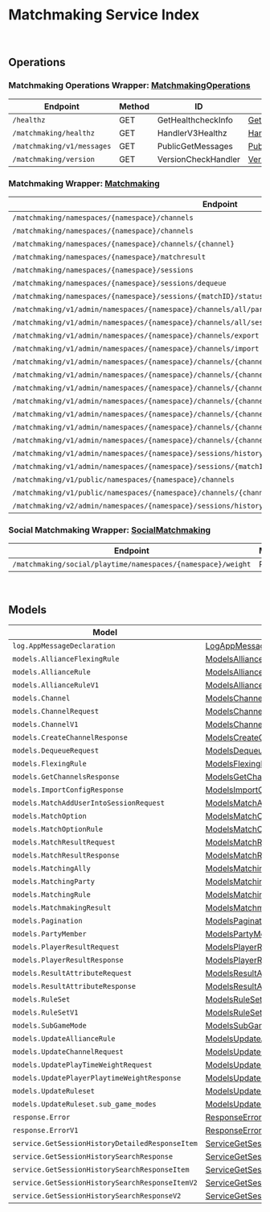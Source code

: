 # Matchmaking Service Index

&nbsp;  

## Operations

### Matchmaking Operations Wrapper:  [MatchmakingOperations](../AccelByte.Sdk/Api/Matchmaking/Wrapper/MatchmakingOperations.cs)
| Endpoint | Method | ID | Class |
|---|---|---|---|
| `/healthz` | GET | GetHealthcheckInfo | [GetHealthcheckInfo](../AccelByte.Sdk/Api/Matchmaking/Operation/MatchmakingOperations/GetHealthcheckInfo.cs) |
| `/matchmaking/healthz` | GET | HandlerV3Healthz | [HandlerV3Healthz](../AccelByte.Sdk/Api/Matchmaking/Operation/MatchmakingOperations/HandlerV3Healthz.cs) |
| `/matchmaking/v1/messages` | GET | PublicGetMessages | [PublicGetMessages](../AccelByte.Sdk/Api/Matchmaking/Operation/MatchmakingOperations/PublicGetMessages.cs) |
| `/matchmaking/version` | GET | VersionCheckHandler | [VersionCheckHandler](../AccelByte.Sdk/Api/Matchmaking/Operation/MatchmakingOperations/VersionCheckHandler.cs) |

### Matchmaking Wrapper:  [Matchmaking](../AccelByte.Sdk/Api/Matchmaking/Wrapper/Matchmaking.cs)
| Endpoint | Method | ID | Class |
|---|---|---|---|
| `/matchmaking/namespaces/{namespace}/channels` | GET | GetAllChannelsHandler | [GetAllChannelsHandler](../AccelByte.Sdk/Api/Matchmaking/Operation/Matchmaking/GetAllChannelsHandler.cs) |
| `/matchmaking/namespaces/{namespace}/channels` | POST | CreateChannelHandler | [CreateChannelHandler](../AccelByte.Sdk/Api/Matchmaking/Operation/Matchmaking/CreateChannelHandler.cs) |
| `/matchmaking/namespaces/{namespace}/channels/{channel}` | DELETE | DeleteChannelHandler | [DeleteChannelHandler](../AccelByte.Sdk/Api/Matchmaking/Operation/Matchmaking/DeleteChannelHandler.cs) |
| `/matchmaking/namespaces/{namespace}/matchresult` | POST | StoreMatchResults | [StoreMatchResults](../AccelByte.Sdk/Api/Matchmaking/Operation/Matchmaking/StoreMatchResults.cs) |
| `/matchmaking/namespaces/{namespace}/sessions` | POST | QueueSessionHandler | [QueueSessionHandler](../AccelByte.Sdk/Api/Matchmaking/Operation/Matchmaking/QueueSessionHandler.cs) |
| `/matchmaking/namespaces/{namespace}/sessions/dequeue` | POST | DequeueSessionHandler | [DequeueSessionHandler](../AccelByte.Sdk/Api/Matchmaking/Operation/Matchmaking/DequeueSessionHandler.cs) |
| `/matchmaking/namespaces/{namespace}/sessions/{matchID}/status` | GET | QuerySessionHandler | [QuerySessionHandler](../AccelByte.Sdk/Api/Matchmaking/Operation/Matchmaking/QuerySessionHandler.cs) |
| `/matchmaking/v1/admin/namespaces/{namespace}/channels/all/parties` | GET | GetAllPartyInAllChannel | [GetAllPartyInAllChannel](../AccelByte.Sdk/Api/Matchmaking/Operation/Matchmaking/GetAllPartyInAllChannel.cs) |
| `/matchmaking/v1/admin/namespaces/{namespace}/channels/all/sessions/bulk` | GET | BulkGetSessions | [BulkGetSessions](../AccelByte.Sdk/Api/Matchmaking/Operation/Matchmaking/BulkGetSessions.cs) |
| `/matchmaking/v1/admin/namespaces/{namespace}/channels/export` | GET | ExportChannels | [ExportChannels](../AccelByte.Sdk/Api/Matchmaking/Operation/Matchmaking/ExportChannels.cs) |
| `/matchmaking/v1/admin/namespaces/{namespace}/channels/import` | POST | ImportChannels | [ImportChannels](../AccelByte.Sdk/Api/Matchmaking/Operation/Matchmaking/ImportChannels.cs) |
| `/matchmaking/v1/admin/namespaces/{namespace}/channels/{channelName}` | GET | GetSingleMatchmakingChannel | [GetSingleMatchmakingChannel](../AccelByte.Sdk/Api/Matchmaking/Operation/Matchmaking/GetSingleMatchmakingChannel.cs) |
| `/matchmaking/v1/admin/namespaces/{namespace}/channels/{channelName}` | PATCH | UpdateMatchmakingChannel | [UpdateMatchmakingChannel](../AccelByte.Sdk/Api/Matchmaking/Operation/Matchmaking/UpdateMatchmakingChannel.cs) |
| `/matchmaking/v1/admin/namespaces/{namespace}/channels/{channelName}/parties` | GET | GetAllPartyInChannel | [GetAllPartyInChannel](../AccelByte.Sdk/Api/Matchmaking/Operation/Matchmaking/GetAllPartyInChannel.cs) |
| `/matchmaking/v1/admin/namespaces/{namespace}/channels/{channelName}/sessions` | GET | GetAllSessionsInChannel | [GetAllSessionsInChannel](../AccelByte.Sdk/Api/Matchmaking/Operation/Matchmaking/GetAllSessionsInChannel.cs) |
| `/matchmaking/v1/admin/namespaces/{namespace}/channels/{channelName}/sessions/{matchID}` | POST | AddUserIntoSessionInChannel | [AddUserIntoSessionInChannel](../AccelByte.Sdk/Api/Matchmaking/Operation/Matchmaking/AddUserIntoSessionInChannel.cs) |
| `/matchmaking/v1/admin/namespaces/{namespace}/channels/{channelName}/sessions/{matchID}` | DELETE | DeleteSessionInChannel | [DeleteSessionInChannel](../AccelByte.Sdk/Api/Matchmaking/Operation/Matchmaking/DeleteSessionInChannel.cs) |
| `/matchmaking/v1/admin/namespaces/{namespace}/channels/{channelName}/sessions/{matchID}/users/{userID}` | DELETE | DeleteUserFromSessionInChannel | [DeleteUserFromSessionInChannel](../AccelByte.Sdk/Api/Matchmaking/Operation/Matchmaking/DeleteUserFromSessionInChannel.cs) |
| `/matchmaking/v1/admin/namespaces/{namespace}/sessions/history/search` | GET | SearchSessions | [SearchSessions](../AccelByte.Sdk/Api/Matchmaking/Operation/Matchmaking/SearchSessions.cs) |
| `/matchmaking/v1/admin/namespaces/{namespace}/sessions/{matchID}/history/detailed` | GET | GetSessionHistoryDetailed | [GetSessionHistoryDetailed](../AccelByte.Sdk/Api/Matchmaking/Operation/Matchmaking/GetSessionHistoryDetailed.cs) |
| `/matchmaking/v1/public/namespaces/{namespace}/channels` | GET | PublicGetAllMatchmakingChannel | [PublicGetAllMatchmakingChannel](../AccelByte.Sdk/Api/Matchmaking/Operation/Matchmaking/PublicGetAllMatchmakingChannel.cs) |
| `/matchmaking/v1/public/namespaces/{namespace}/channels/{channelName}` | GET | PublicGetSingleMatchmakingChannel | [PublicGetSingleMatchmakingChannel](../AccelByte.Sdk/Api/Matchmaking/Operation/Matchmaking/PublicGetSingleMatchmakingChannel.cs) |
| `/matchmaking/v2/admin/namespaces/{namespace}/sessions/history/search` | GET | SearchSessionsV2 | [SearchSessionsV2](../AccelByte.Sdk/Api/Matchmaking/Operation/Matchmaking/SearchSessionsV2.cs) |

### Social Matchmaking Wrapper:  [SocialMatchmaking](../AccelByte.Sdk/Api/Matchmaking/Wrapper/SocialMatchmaking.cs)
| Endpoint | Method | ID | Class |
|---|---|---|---|
| `/matchmaking/social/playtime/namespaces/{namespace}/weight` | PATCH | UpdatePlayTimeWeight | [UpdatePlayTimeWeight](../AccelByte.Sdk/Api/Matchmaking/Operation/SocialMatchmaking/UpdatePlayTimeWeight.cs) |


&nbsp;  

## Models

| Model | Class |
|---|---|
| `log.AppMessageDeclaration` | [LogAppMessageDeclaration](../AccelByte.Sdk/Api/Matchmaking/Model/LogAppMessageDeclaration.cs) |
| `models.AllianceFlexingRule` | [ModelsAllianceFlexingRule](../AccelByte.Sdk/Api/Matchmaking/Model/ModelsAllianceFlexingRule.cs) |
| `models.AllianceRule` | [ModelsAllianceRule](../AccelByte.Sdk/Api/Matchmaking/Model/ModelsAllianceRule.cs) |
| `models.AllianceRuleV1` | [ModelsAllianceRuleV1](../AccelByte.Sdk/Api/Matchmaking/Model/ModelsAllianceRuleV1.cs) |
| `models.Channel` | [ModelsChannel](../AccelByte.Sdk/Api/Matchmaking/Model/ModelsChannel.cs) |
| `models.ChannelRequest` | [ModelsChannelRequest](../AccelByte.Sdk/Api/Matchmaking/Model/ModelsChannelRequest.cs) |
| `models.ChannelV1` | [ModelsChannelV1](../AccelByte.Sdk/Api/Matchmaking/Model/ModelsChannelV1.cs) |
| `models.CreateChannelResponse` | [ModelsCreateChannelResponse](../AccelByte.Sdk/Api/Matchmaking/Model/ModelsCreateChannelResponse.cs) |
| `models.DequeueRequest` | [ModelsDequeueRequest](../AccelByte.Sdk/Api/Matchmaking/Model/ModelsDequeueRequest.cs) |
| `models.FlexingRule` | [ModelsFlexingRule](../AccelByte.Sdk/Api/Matchmaking/Model/ModelsFlexingRule.cs) |
| `models.GetChannelsResponse` | [ModelsGetChannelsResponse](../AccelByte.Sdk/Api/Matchmaking/Model/ModelsGetChannelsResponse.cs) |
| `models.ImportConfigResponse` | [ModelsImportConfigResponse](../AccelByte.Sdk/Api/Matchmaking/Model/ModelsImportConfigResponse.cs) |
| `models.MatchAddUserIntoSessionRequest` | [ModelsMatchAddUserIntoSessionRequest](../AccelByte.Sdk/Api/Matchmaking/Model/ModelsMatchAddUserIntoSessionRequest.cs) |
| `models.MatchOption` | [ModelsMatchOption](../AccelByte.Sdk/Api/Matchmaking/Model/ModelsMatchOption.cs) |
| `models.MatchOptionRule` | [ModelsMatchOptionRule](../AccelByte.Sdk/Api/Matchmaking/Model/ModelsMatchOptionRule.cs) |
| `models.MatchResultRequest` | [ModelsMatchResultRequest](../AccelByte.Sdk/Api/Matchmaking/Model/ModelsMatchResultRequest.cs) |
| `models.MatchResultResponse` | [ModelsMatchResultResponse](../AccelByte.Sdk/Api/Matchmaking/Model/ModelsMatchResultResponse.cs) |
| `models.MatchingAlly` | [ModelsMatchingAlly](../AccelByte.Sdk/Api/Matchmaking/Model/ModelsMatchingAlly.cs) |
| `models.MatchingParty` | [ModelsMatchingParty](../AccelByte.Sdk/Api/Matchmaking/Model/ModelsMatchingParty.cs) |
| `models.MatchingRule` | [ModelsMatchingRule](../AccelByte.Sdk/Api/Matchmaking/Model/ModelsMatchingRule.cs) |
| `models.MatchmakingResult` | [ModelsMatchmakingResult](../AccelByte.Sdk/Api/Matchmaking/Model/ModelsMatchmakingResult.cs) |
| `models.Pagination` | [ModelsPagination](../AccelByte.Sdk/Api/Matchmaking/Model/ModelsPagination.cs) |
| `models.PartyMember` | [ModelsPartyMember](../AccelByte.Sdk/Api/Matchmaking/Model/ModelsPartyMember.cs) |
| `models.PlayerResultRequest` | [ModelsPlayerResultRequest](../AccelByte.Sdk/Api/Matchmaking/Model/ModelsPlayerResultRequest.cs) |
| `models.PlayerResultResponse` | [ModelsPlayerResultResponse](../AccelByte.Sdk/Api/Matchmaking/Model/ModelsPlayerResultResponse.cs) |
| `models.ResultAttributeRequest` | [ModelsResultAttributeRequest](../AccelByte.Sdk/Api/Matchmaking/Model/ModelsResultAttributeRequest.cs) |
| `models.ResultAttributeResponse` | [ModelsResultAttributeResponse](../AccelByte.Sdk/Api/Matchmaking/Model/ModelsResultAttributeResponse.cs) |
| `models.RuleSet` | [ModelsRuleSet](../AccelByte.Sdk/Api/Matchmaking/Model/ModelsRuleSet.cs) |
| `models.RuleSetV1` | [ModelsRuleSetV1](../AccelByte.Sdk/Api/Matchmaking/Model/ModelsRuleSetV1.cs) |
| `models.SubGameMode` | [ModelsSubGameMode](../AccelByte.Sdk/Api/Matchmaking/Model/ModelsSubGameMode.cs) |
| `models.UpdateAllianceRule` | [ModelsUpdateAllianceRule](../AccelByte.Sdk/Api/Matchmaking/Model/ModelsUpdateAllianceRule.cs) |
| `models.UpdateChannelRequest` | [ModelsUpdateChannelRequest](../AccelByte.Sdk/Api/Matchmaking/Model/ModelsUpdateChannelRequest.cs) |
| `models.UpdatePlayTimeWeightRequest` | [ModelsUpdatePlayTimeWeightRequest](../AccelByte.Sdk/Api/Matchmaking/Model/ModelsUpdatePlayTimeWeightRequest.cs) |
| `models.UpdatePlayerPlaytimeWeightResponse` | [ModelsUpdatePlayerPlaytimeWeightResponse](../AccelByte.Sdk/Api/Matchmaking/Model/ModelsUpdatePlayerPlaytimeWeightResponse.cs) |
| `models.UpdateRuleset` | [ModelsUpdateRuleset](../AccelByte.Sdk/Api/Matchmaking/Model/ModelsUpdateRuleset.cs) |
| `models.UpdateRuleset.sub_game_modes` | [ModelsUpdateRulesetSubGameModes](../AccelByte.Sdk/Api/Matchmaking/Model/ModelsUpdateRulesetSubGameModes.cs) |
| `response.Error` | [ResponseError](../AccelByte.Sdk/Api/Matchmaking/Model/ResponseError.cs) |
| `response.ErrorV1` | [ResponseErrorV1](../AccelByte.Sdk/Api/Matchmaking/Model/ResponseErrorV1.cs) |
| `service.GetSessionHistoryDetailedResponseItem` | [ServiceGetSessionHistoryDetailedResponseItem](../AccelByte.Sdk/Api/Matchmaking/Model/ServiceGetSessionHistoryDetailedResponseItem.cs) |
| `service.GetSessionHistorySearchResponse` | [ServiceGetSessionHistorySearchResponse](../AccelByte.Sdk/Api/Matchmaking/Model/ServiceGetSessionHistorySearchResponse.cs) |
| `service.GetSessionHistorySearchResponseItem` | [ServiceGetSessionHistorySearchResponseItem](../AccelByte.Sdk/Api/Matchmaking/Model/ServiceGetSessionHistorySearchResponseItem.cs) |
| `service.GetSessionHistorySearchResponseItemV2` | [ServiceGetSessionHistorySearchResponseItemV2](../AccelByte.Sdk/Api/Matchmaking/Model/ServiceGetSessionHistorySearchResponseItemV2.cs) |
| `service.GetSessionHistorySearchResponseV2` | [ServiceGetSessionHistorySearchResponseV2](../AccelByte.Sdk/Api/Matchmaking/Model/ServiceGetSessionHistorySearchResponseV2.cs) |

